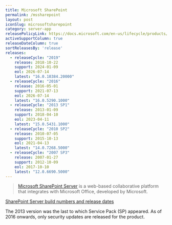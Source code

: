 ```yaml
---
title: Microsoft SharePoint
permalink: /mssharepoint
layout: post
iconSlug: microsoftsharepoint
category: server-app
releasePolicyLink: https://docs.microsoft.com/en-us/lifecycle/products/?terms=SharePoint%20Server
activeSupportColumn: true
releaseDateColumn: true
sortReleasesBy: 'release'
releases:
  - releaseCycle: "2019"
    release: 2018-10-22
    support: 2024-01-09
    eol: 2026-07-14
    latest: "16.0.10384.20000"
  - releaseCycle: "2016"
    release: 2016-05-01
    support: 2021-07-13
    eol: 2026-07-14
    latest: "16.0.5290.1000"
  - releaseCycle: "2013 SP1"
    release: 2013-01-09
    support: 2018-04-10
    eol: 2023-04-11
    latest: "15.0.5431.1000"
  - releaseCycle: "2010 SP2"
    release: 2010-07-05
    support: 2015-10-13
    eol: 2021-04-13
    latest: "14.0.7268.5000"
  - releaseCycle: "2007 SP3"
    release: 2007-01-27
    support: 2012-10-09
    eol: 2017-10-10
    latest: "12.0.6690.5000"
---
```


> [Microsoft SharePoint Server](https://en.wikipedia.org/wiki/SharePoint) is a web-based collaborative platform that integrates with Microsoft Office, developed by Microsoft.

[SharePoint Server build numbers and release dates](https://docs.microsoft.com/en-us/officeupdates/sharepoint-updates)

The 2013 version was the last to which Service Pack (SP) appeared. As of 2016 onwards, only security updates are released for the product.